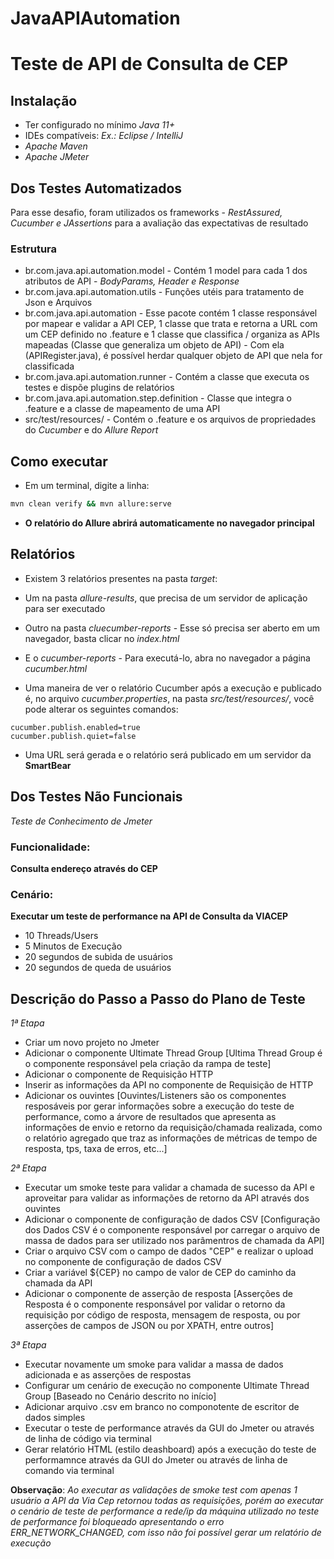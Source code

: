 # JavaAPIAutomation

# Teste de API de Consulta de CEP

## Instalação

- Ter configurado no mínimo *Java 11+*
- IDEs compatíveis: *Ex.: Eclipse / IntelliJ*
- *Apache Maven*
- *Apache JMeter*

## Dos Testes Automatizados

Para esse desafio, foram utilizados os frameworks - *RestAssured, Cucumber e JAssertions* para a avaliação das expectativas de resultado

### Estrutura

- br.com.java.api.automation.model - Contém 1 model para cada 1 dos atributos de API - *BodyParams, Header e Response*
- br.com.java.api.automation.utils - Funções utéis para tratamento de Json e Arquivos
- br.com.java.api.automation - Esse pacote contém 1 classe responsável por mapear e validar a API CEP, 1 classe que trata e retorna a URL com um CEP definido no .feature e 1 classe que classifica / organiza as APIs mapeadas (Classe que generaliza um objeto de API) - Com ela (APIRegister.java), é possível herdar qualquer objeto de API que nela for classificada
- br.com.java.api.automation.runner - Contém a classe que executa os testes e dispõe plugins de relatórios
- br.com.java.api.automation.step.definition - Classe que integra o .feature e a classe de mapeamento de uma API
- src/test/resources/ - Contém o .feature e os arquivos de propriedades do *Cucumber* e do *Allure Report*

## Como executar

- Em um terminal, digite a linha:
```bash
mvn clean verify && mvn allure:serve 
```

- **O relatório do Allure abrirá automaticamente no navegador principal**

## Relatórios

- Existem 3 relatórios presentes na pasta *target*:

- Um na pasta *allure-results*, que precisa de um servidor de aplicação para ser executado
- Outro na pasta *cluecumber-reports* - Esse só precisa ser aberto em um navegador, basta clicar no *index.html*
- E o *cucumber-reports* - Para executá-lo, abra no navegador a página *cucumber.html*

- Uma maneira de ver o relatório Cucumber após a execução e publicado é, no arquivo *cucumber.properties*, na pasta *src/test/resources/*, você pode alterar os seguintes comandos:
```
cucumber.publish.enabled=true
cucumber.publish.quiet=false
```
- Uma URL será gerada e o relatório será publicado em um servidor da **SmartBear**

## Dos Testes Não Funcionais

*Teste de Conhecimento de Jmeter*

### Funcionalidade:
**Consulta endereço através do CEP**

### Cenário:
**Executar um teste de performance na API de Consulta da VIACEP**

- 10 Threads/Users
- 5 Minutos de Execução
- 20 segundos de subida de usuários
- 20 segundos de queda de usuários

## Descrição do Passo a Passo do Plano de Teste

*1ª Etapa*
- Criar um novo projeto no Jmeter
- Adicionar o componente Ultimate Thread Group [Ultima Thread Group é o componente responsável pela criação da rampa de teste]
- Adicionar o componente de Requisição HTTP
- Inserir as informações da API no componente de Requisição de HTTP
- Adicionar os ouvintes [Ouvintes/Listeners são os componentes resposáveis por gerar informações sobre a execução do teste de performance, como a árvore de resultados que apresenta as informações de envio e retorno da requisição/chamada realizada, como o relatório agregado que traz as informações de métricas de tempo de resposta, tps, taxa de erros, etc...]

*2ª Etapa*
- Executar um smoke teste para validar a chamada de sucesso da API e aproveitar para validar as informações de retorno da API através dos ouvintes
- Adicionar o componente de configuração de dados CSV [Configuração dos Dados CSV é o componente responsável por carregar o arquivo de massa de dados para ser utilizado nos parâmentros de chamada da API]
- Criar o arquivo CSV com o campo de dados "CEP" e realizar o upload no componente de configuração de dados CSV
- Criar a variável ${CEP} no campo de valor de CEP do caminho da chamada da API
- Adicionar o componente de asserção de resposta [Asserções de Resposta é o componente responsável por validar o retorno da requisição por código de resposta, mensagem de resposta, ou por asserções de campos de JSON ou por XPATH, entre outros]

*3ª Etapa*
- Executar novamente um smoke para validar a massa de dados adicionada e as asserções de respostas 
- Configurar um cenário de execução no componente Ultimate Thread Group [Baseado no Cenário descrito no início]
- Adicionar arquivo .csv em branco no componotente de escritor de dados simples
- Executar o teste de performance através da GUI do Jmeter ou através de linha de código via terminal
- Gerar relatório HTML (estilo deashboard) após a execução do teste de performamnce através da GUI do Jmeter ou através de linha de comando via terminal


**Observação**: *Ao executar as validações de smoke test com apenas 1 usuário a API da Via Cep retornou todas as requisições, porém ao executar o cenário de teste de performance a rede/ip da máquina utilizado no teste de performance foi bloqueado apresentando o erro ERR_NETWORK_CHANGED, com isso não foi possível gerar um relatório de execução*
